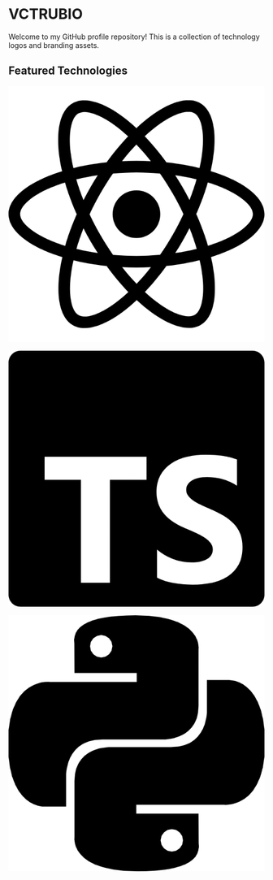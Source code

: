 # VCTRUBIO

Welcome to my GitHub profile repository! This is a collection of technology logos and branding assets.

## Featured Technologies

![React](logotype/react.png)

![TypeScript](logotype/typescript.png)

![Python](logotype/python.png)